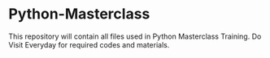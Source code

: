 # Python-Masterclass
This repository will contain all files used in Python Masterclass Training.
Do Visit Everyday for required codes and materials.